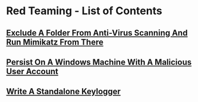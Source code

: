 # Red Teaming - List of Contents

## [Exclude A Folder From Anti-Virus Scanning And Run Mimikatz From There](https://github.com/aaronamran/MCSI-Remote-Cybersecurity-Internship/blob/main/Red%20Teaming/exclude-folder-anti-virus.md)

## [Persist On A Windows Machine With A Malicious User Account](https://github.com/aaronamran/MCSI-Remote-Cybersecurity-Internship/blob/main/Red%20Teaming/persist-windows-machine.md)

## [Write A Standalone Keylogger](https://github.com/aaronamran/MCSI-Remote-Cybersecurity-Internship/blob/main/Red%20Teaming/standalone-keylogger.md)

